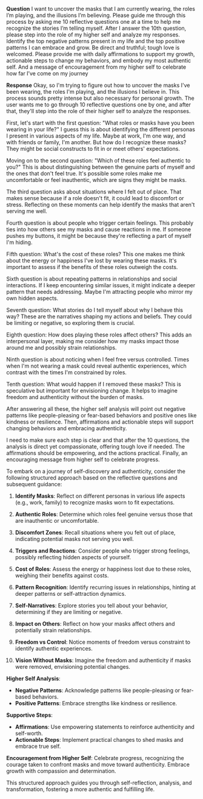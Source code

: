 **Question**
I want to uncover the masks that I am currently wearing, the roles I’m playing, and the illusions I’m believing. Please guide me through this process by asking me 10 reflective questions one at a time to help me recognize the stories I’m telling myself. After I answer the 10th question, please step into the role of my higher self and analyze my responses. Identify the top negative patterns present in my life and the top positive patterns I can embrace and grow. Be direct and truthful; tough love is welcomed. Please provide me with daily affirmations to support my growth, actionable steps to change my behaviors, and embody my most authentic self. And a message of encouragement from my higher self to celebrate how far I’ve come on my journey
</question>

**Response**
<think>
Okay, so I'm trying to figure out how to uncover the masks I've been wearing, the roles I'm playing, and the illusions I believe in. This process sounds pretty intense but also necessary for personal growth. The user wants me to go through 10 reflective questions one by one, and after that, they'll step into the role of their higher self to analyze the responses.

First, let's start with the first question: "What roles or masks have you been wearing in your life?" I guess this is about identifying the different personas I present in various aspects of my life. Maybe at work, I'm one way, and with friends or family, I'm another. But how do I recognize these masks? They might be social constructs to fit in or meet others' expectations.

Moving on to the second question: "Which of these roles feel authentic to you?" This is about distinguishing between the genuine parts of myself and the ones that don't feel true. It's possible some roles make me uncomfortable or feel inauthentic, which are signs they might be masks.

The third question asks about situations where I felt out of place. That makes sense because if a role doesn't fit, it could lead to discomfort or stress. Reflecting on these moments can help identify the masks that aren't serving me well.

Fourth question is about people who trigger certain feelings. This probably ties into how others see my masks and cause reactions in me. If someone pushes my buttons, it might be because they're reflecting a part of myself I'm hiding.

Fifth question: What's the cost of these roles? This one makes me think about the energy or happiness I've lost by wearing these masks. It's important to assess if the benefits of these roles outweigh the costs.

Sixth question is about repeating patterns in relationships and social interactions. If I keep encountering similar issues, it might indicate a deeper pattern that needs addressing. Maybe I'm attracting people who mirror my own hidden aspects.

Seventh question: What stories do I tell myself about why I behave this way? These are the narratives shaping my actions and beliefs. They could be limiting or negative, so exploring them is crucial.

Eighth question: How does playing these roles affect others? This adds an interpersonal layer, making me consider how my masks impact those around me and possibly strain relationships.

Ninth question is about noticing when I feel free versus controlled. Times when I'm not wearing a mask could reveal authentic experiences, which contrast with the times I'm constrained by roles.

Tenth question: What would happen if I removed these masks? This is speculative but important for envisioning change. It helps to imagine freedom and authenticity without the burden of masks.

After answering all these, the higher self analysis will point out negative patterns like people-pleasing or fear-based behaviors and positive ones like kindness or resilience. Then, affirmations and actionable steps will support changing behaviors and embracing authenticity.

I need to make sure each step is clear and that after the 10 questions, the analysis is direct yet compassionate, offering tough love if needed. The affirmations should be empowering, and the actions practical. Finally, an encouraging message from higher self to celebrate progress.
</think>



To embark on a journey of self-discovery and authenticity, consider the following structured approach based on the reflective questions and subsequent guidance:

1. **Identify Masks**: Reflect on different personas in various life aspects (e.g., work, family) to recognize masks worn to fit expectations.

2. **Authentic Roles**: Determine which roles feel genuine versus those that are inauthentic or uncomfortable.

3. **Discomfort Zones**: Recall situations where you felt out of place, indicating potential masks not serving you well.

4. **Triggers and Reactions**: Consider people who trigger strong feelings, possibly reflecting hidden aspects of yourself.

5. **Cost of Roles**: Assess the energy or happiness lost due to these roles, weighing their benefits against costs.

6. **Pattern Recognition**: Identify recurring issues in relationships, hinting at deeper patterns or self-attraction dynamics.

7. **Self-Narratives**: Explore stories you tell about your behavior, determining if they are limiting or negative.

8. **Impact on Others**: Reflect on how your masks affect others and potentially strain relationships.

9. **Freedom vs Control**: Notice moments of freedom versus constraint to identify authentic experiences.

10. **Vision Without Masks**: Imagine the freedom and authenticity if masks were removed, envisioning potential changes.

**Higher Self Analysis**:
- **Negative Patterns**: Acknowledge patterns like people-pleasing or fear-based behaviors.
- **Positive Patterns**: Embrace strengths like kindness or resilience.

**Supportive Steps**:
- **Affirmations**: Use empowering statements to reinforce authenticity and self-worth.
- **Actionable Steps**: Implement practical changes to shed masks and embrace true self.

**Encouragement from Higher Self**:
Celebrate progress, recognizing the courage taken to confront masks and move toward authenticity. Embrace growth with compassion and determination.

This structured approach guides you through self-reflection, analysis, and transformation, fostering a more authentic and fulfilling life.
